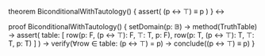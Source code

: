 theorem BiconditionalWithTautology() {
  assert(
    (p ↔ ⊤) ≡ p
  )
} ↔

proof BiconditionalWithTautology() {
  setDomain(p: 𝔹) →
  method(TruthTable) →
  assert(
    table: [
      row(p: F, (p ↔ ⊤): F, ⊤: T, p: F),
      row(p: T, (p ↔ ⊤): T, ⊤: T, p: T)
    ]
  ) →
  verify(∀row ∈ table: (p ↔ ⊤) = p) →
  conclude((p ↔ ⊤) ≡ p)
}